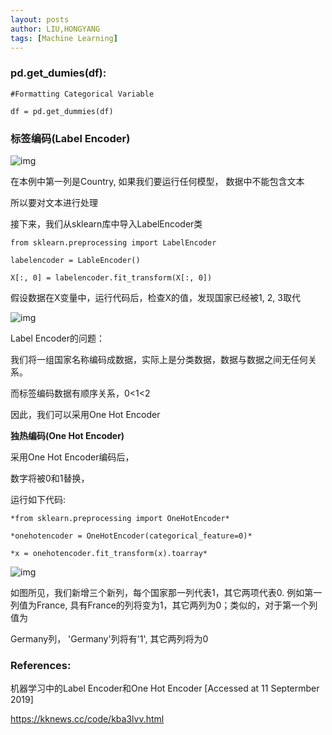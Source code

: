 ```yaml
---
layout: posts
author: LIU,HONGYANG
tags: [Machine Learning]
---
```






### pd.get_dumies(df):



```
#Formatting Categorical Variable
    
df = pd.get_dummies(df)
```





### 标签编码(Label Encoder)

 

![img](https://img2018.cnblogs.com/blog/1067977/201909/1067977-20190911112858347-261175133.png)

 

 

在本例中第一列是Country, 如果我们要运行任何模型， 数据中不能包含文本

所以要对文本进行处理

接下来，我们从sklearn库中导入LabelEncoder类

 

```
from sklearn.preprocessing import LabelEncoder

labelencoder = LableEncoder()

X[:, 0] = labelencoder.fit_transform(X[:, 0])
```





 

 

假设数据在X变量中，运行代码后，检查X的值，发现国家已经被1, 2, 3取代

 

![img](https://img2018.cnblogs.com/blog/1067977/201909/1067977-20190911113612024-248604902.png)

 

 

 

Label Encoder的问题：

我们将一组国家名称编码成数据，实际上是分类数据，数据与数据之间无任何关系。

而标签编码数据有顺序关系，0<1<2

 

因此，我们可以采用One Hot Encoder

 

**独热编码(One Hot Encoder)**

 

采用One Hot Encoder编码后，

数字将被0和1替换，

运行如下代码:

 

```
*from sklearn.preprocessing import OneHotEncoder*

*onehotencoder = OneHotEncoder(categorical_feature=0)*

*x = onehotencoder.fit_transform(x).toarray*
```



 

 

![img](https://img2018.cnblogs.com/blog/1067977/201909/1067977-20190911114402532-921928784.png)

 

 

 

如图所见，我们新增三个新列，每个国家那一列代表1，其它两项代表0. 例如第一列值为France, 具有France的列将变为1，其它两列为0；类似的，对于第一个列值为

Germany列， 'Germany'列将有'1', 其它两列将为0

 

### References:

机器学习中的Label Encoder和One Hot Encoder  [Accessed at 11 Septermber 2019] 

https://kknews.cc/code/kba3lvv.html